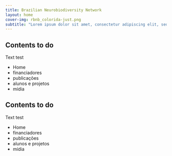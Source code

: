 ```yaml
---
title: Brazilian Neurobiodiversity Network
layout: home
cover-img: rbnb_colorida-just.png
subtitle: "Lorem ipsum dolor sit amet, consectetur adipiscing elit, sed do eiusmod tempor incididunt ut labore et dolore magna aliqua. Ut enim ad minim veniam, quis nostrud exercitation ullamco laboris nisi ut aliquip ex ea commodo consequat. Duis aute irure dolor in reprehenderit in voluptate velit esse cillum dolore eu fugiat nulla pariatur. Excepteur sint occaecat cupidatat non proident, sunt in culpa qui officia deserunt mollit anim id est laborum."
---
```


## Contents to do

Text test

- Home
- financiadores
- publicações
- alunos e projetos
- mídia

## Contents to do

Text test

- Home
- financiadores
- publicações
- alunos e projetos
- mídia

